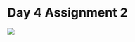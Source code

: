 # Day 4 Assignment 2
<a href="https://github.com/barisertugrul/JavaCampAssignments/tree/main/day4Assignment2">
  <img align="center" src="https://github-readme-stats.vercel.app/api/pin/?username=barisertugrul&show_owner=truecustom-title=Odevler&theme=vision-friendly-dark&repo=JavaCampAssignments" />
</a>